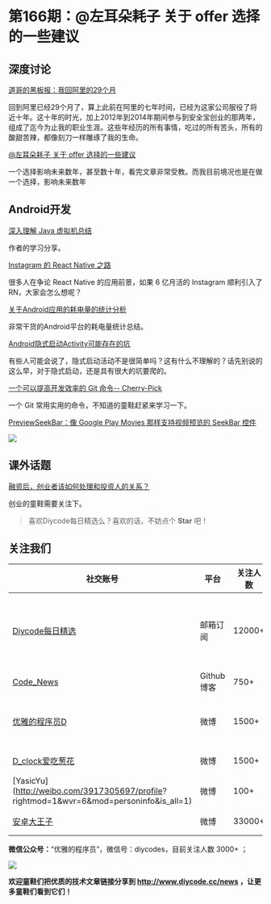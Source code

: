# 第166期：@左耳朵耗子 关于 offer 选择的一些建议

## 深度讨论

[道哥的黑板报：我回阿里的29个月 ](https://zhuanlan.zhihu.com/p/25146682)

回到阿里已经29个月了，算上此前在阿里的七年时间，已经为这家公司服役了将近十年。这十年的时光，加上2012年到2014年期间参与到安全宝创业的那两年，组成了迄今为止我的职业生涯。这些年经历的所有事情，吃过的所有苦头，所有的酸甜苦辣，都像刻刀一样雕琢了我的生命。

[@左耳朵耗子 关于 offer 选择的一些建议](https://www.diycode.cc/news/1947)

一个选择影响未来数年，甚至数十年，看完文章非常受教。而我目前境况也是在做一个选择，影响未来数年


## Android开发

[深入理解 Java 虚拟机总结](https://www.diycode.cc/topics/597)

作者的学习分享。

[Instagram 的 React Native 之路](http://mp.weixin.qq.com/s/4iZC7WLC5hnUusyHeHNRrg)

很多人在争论 React Native 的应用前景，如果 6 亿月活的 Instagram 顺利引入了 RN，大家会怎么想呢？

[关于Android应用的耗电量的统计分析](https://hujiaweibujidao.github.io/blog/2017/01/24/how-to-know-your-applications-battery-stats/)

非常干货的Android平台的耗电量统计总结。

[Android隐式启动Activity可能存在的坑](http://blog.csdn.net/qq_32059827/article/details/53819775)

有些人可能会说了，隐式启动活动不是很简单吗？这有什么不理解的？话先别说的这么早，对于隐式启动，还是具有很大的坑要爬的。

[一个可以提高开发效率的 Git 命令-- Cherry-Pick](https://www.diycode.cc/topics/596)

一个 Git 常用实用的命令，不知道的童鞋赶紧来学习一下。

[PreviewSeekBar：像 Google Play Movies 那样支持视频预览的 SeekBar 控件](https://github.com/rubensousa/PreviewSeekBar)

![](https://github.com/rubensousa/PreviewSeekBar/raw/master/screenshots/sample.gif)

## 课外话题

[融资后，创业者该如何处理和投资人的关系？](https://www.zhihu.com/question/55309842)

创业的童鞋需要关注下。

> 喜欢Diycode每日精选么？喜欢的话，不妨点个 **Star** 吧！

## 关注我们

| 社交账号  |  平台  | 关注人数 | 说明 |
| -------- | -------- | -------- | -------- |
| [Diycode每日精选](http://list.qq.com/cgi-bin/qf_invite?id=d469993d2c888e971c0fbb2309c4d84256968386b126b967)|   邮箱订阅  | 12000+ | 每日分享一次Android、iOS、Swfit技术干货  |
| [Code_News](https://github.com/DiyCodes/code_news) |    Github博客  |750+ | 每日邮件推送列表  |
| [优雅的程序员D](http://weibo.com/u/5891258264) |   微博  | 1500+ | 官方微博，每日分享开源信息  |
| [D_clock爱吃葱花](http://weibo.com/u/2480694892)  |   微博  | 1500+ | 日报发起人  |
|[YasicYu](http://weibo.com/3917305697/profile? rightmod=1&wvr=6&mod=personinfo&is_all=1)  |   微博  | 100+ | 日报发起人  |
|[安卓大王子](http://weibo.com/apkbus/)   |   微博  | 33000+ | 日报发起人  |

**微信公众号：**“优雅的程序员”，微信号：diycodes，目前关注人数 3000+ ；

![](http://upload-images.jianshu.io/upload_images/1846413-b42abfa70f909099.jpg?imageMogr2/auto-orient/strip%7CimageView2/2/w/1240)

**欢迎童鞋们把优质的技术文章链接分享到 http://www.diycode.cc/news ，让更多童鞋们看到它们！**
